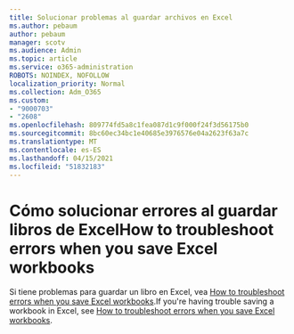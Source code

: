 ```yaml
---
title: Solucionar problemas al guardar archivos en Excel
ms.author: pebaum
author: pebaum
manager: scotv
ms.audience: Admin
ms.topic: article
ms.service: o365-administration
ROBOTS: NOINDEX, NOFOLLOW
localization_priority: Normal
ms.collection: Adm_O365
ms.custom:
- "9000703"
- "2608"
ms.openlocfilehash: 809774fd5a8c1fea087d1c9f000f24f3d56175b0
ms.sourcegitcommit: 8bc60ec34bc1e40685e3976576e04a2623f63a7c
ms.translationtype: MT
ms.contentlocale: es-ES
ms.lasthandoff: 04/15/2021
ms.locfileid: "51832183"
---
```

# <a name="how-to-troubleshoot-errors-when-you-save-excel-workbooks"></a><span data-ttu-id="96a51-102">Cómo solucionar errores al guardar libros de Excel</span><span class="sxs-lookup"><span data-stu-id="96a51-102">How to troubleshoot errors when you save Excel workbooks</span></span>

<span data-ttu-id="96a51-103">Si tiene problemas para guardar un libro en Excel, vea [ How to troubleshoot errors when you save Excel workbooks](https://docs.microsoft.com/office/troubleshoot/excel/issue-when-save-excel-workbooks).</span><span class="sxs-lookup"><span data-stu-id="96a51-103">If you're having trouble saving a workbook in Excel, see [ How to troubleshoot errors when you save Excel workbooks](https://docs.microsoft.com/office/troubleshoot/excel/issue-when-save-excel-workbooks).</span></span>
